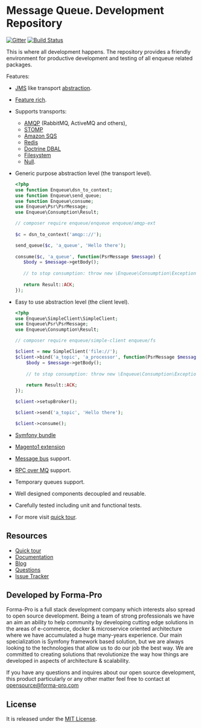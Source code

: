 # Message Queue. Development Repository

[![Gitter](https://badges.gitter.im/php-enqueue/Lobby.svg)](https://gitter.im/php-enqueue/Lobby)
[![Build Status](https://travis-ci.org/php-enqueue/enqueue-dev.png?branch=master)](https://travis-ci.org/php-enqueue/enqueue-dev)

This is where all development happens. The repository provides a friendly environment for productive development and testing of all enqueue related packages.

Features:

* [JMS](https://docs.oracle.com/javaee/7/api/javax/jms/package-summary.html) like transport [abstraction](https://github.com/php-enqueue/psr-queue).
* [Feature rich](docs/quick_tour.md).
* Supports  transports:
    - [AMQP](docs/transport/amqp.md) (RabbitMQ, ActiveMQ and others), 
    - [STOMP](docs/transport/stomp.md)
    - [Amazon SQS](docs/transport/sqs.md)
    - [Redis](docs/transport/redis.md)
    - [Doctrine DBAL](docs/transport/dbal.md)
    - [Filesystem](docs/transport/filesystem.md)
    - [Null](docs/transport/null.md).
* Generic purpose abstraction level (the transport level).

    ```php
    <?php
    use function Enqueue\dsn_to_context;
    use function Enqueue\send_queue;
    use function Enqueue\consume;
    use Enqueue\Psr\PsrMessage;
    use Enqueue\Consumption\Result;

    // composer require enqueue/enqueue enqueue/amqp-ext
        
    $c = dsn_to_context('amqp:://');
  
    send_queue($c, 'a_queue', 'Hello there');
       
    consume($c, 'a_queue', function(PsrMessage $message) {
       $body = $message->getBody();
      
       // to stop consumption: throw new \Enqueue\Consumption\Exception\ConsumptionInterruptedException;  
      
       return Result::ACK;
    });
    ```

* Easy to use abstraction level (the client level).

    ```php
    <?php
    use Enqueue\SimpleClient\SimpleClient;
    use Enqueue\Psr\PsrMessage;
    use Enqueue\Consumption\Result;
    
    // composer require enqueue/simple-client enqueue/fs
    
    $client = new SimpleClient('file://');
    $client->bind('a_topic', 'a_processor', function(PsrMessage $message) {
        $body = $message->getBody();
        
        // to stop consumption: throw new \Enqueue\Consumption\Exception\ConsumptionInterruptedException;
        
        return Result::ACK;
    });
    
    $client->setupBroker();
    
    $client->send('a_topic', 'Hello there');
    
    $client->consume();
    ```

* [Symfony bundle](https://github.com/php-enqueue/enqueue-dev/blob/master/docs/bundle/quick_tour.md)
* [Magento1 extension](https://github.com/php-enqueue/enqueue-dev/blob/master/docs/magento/quick_tour.md)
* [Message bus](http://www.enterpriseintegrationpatterns.com/patterns/messaging/MessageBus.html) support.
* [RPC over MQ](https://www.rabbitmq.com/tutorials/tutorial-one-php.html) support.
* Temporary queues support.
* Well designed components decoupled and reusable.
* Carefully tested including unit and functional tests.
* For more visit [quick tour](docs/quick_tour.md).

## Resources

* [Quick tour](https://github.com/php-enqueue/enqueue-dev/blob/master/docs/quick_tour.md)
* [Documentation](https://github.com/php-enqueue/enqueue-dev/blob/master/docs/index.md)
* [Blog](https://github.com/php-enqueue/enqueue-dev/blob/master/docs/index.md#blogs)
* [Questions](https://gitter.im/php-enqueue/Lobby)
* [Issue Tracker](https://github.com/php-enqueue/enqueue-dev/issues)

## Developed by Forma-Pro

Forma-Pro is a full stack development company which interests also spread to open source development. 
Being a team of strong professionals we have an aim an ability to help community by developing cutting edge solutions in the areas of e-commerce, docker & microservice oriented architecture where we have accumulated a huge many-years experience. 
Our main specialization is Symfony framework based solution, but we are always looking to the technologies that allow us to do our job the best way. We are committed to creating solutions that revolutionize the way how things are developed in aspects of architecture & scalability.

If you have any questions and inquires about our open source development, this product particularly or any other matter feel free to contact at opensource@forma-pro.com

## License

It is released under the [MIT License](LICENSE).
